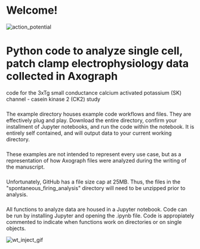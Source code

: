 # Welcome!
![action_potential](https://github.com/heblanke/VTA_DA_neurons_casein_kinase_2_and_SK_channels-/assets/97766161/02929cb6-848a-4b0f-9b6a-c3b4257765a9)

# Python code to analyze single cell, patch clamp electrophysiology data collected in Axograph
code for the 3xTg small conductance calcium activated potassium (SK) channel - casein kinase 2 (CK2) study

###
The example directory houses example code workflows and files. They are effectively plug and play. Download the entire directory, confirm your installment of Jupyter notebooks, and run the code within the notebook. It is entirely self contained, and will output data to your current working directory. 

###
These examples are not intended to represent every use case, but as a representation of how Axograph files were analyzed during the writing of the manuscript. 

###
Unfortunately, GitHub has a file size cap at 25MB. Thus, the files in the "spontaneous_firing_analysis" directory will need to be unzipped prior to analysis. 


###
All functions to analyze data are housed in a Jupyter notebook. Code can be run by installing Jupyter and opening the .ipynb file. Code is appropiately commented to indicate when functions work on directories or on single objects. 






![wt_inject_gif](https://github.com/heblanke/VTA_DA_neurons_casein_kinase_2_and_SK_channels-/assets/97766161/95505bfd-2399-446a-a7af-4071528ea589)
